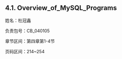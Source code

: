 ## 4.1. Overview_of_MySQL_Programs   

姓名：杜冠鑫   

负责包号：CB_040105   

章节区间：第四章第1-4节   

页码区间：214~254

